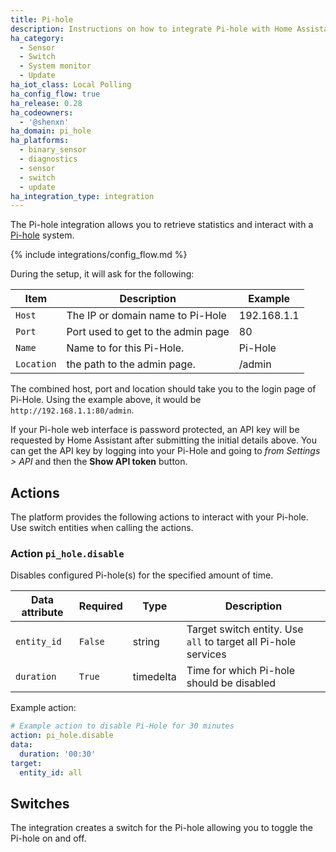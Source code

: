 ```yaml
---
title: Pi-hole
description: Instructions on how to integrate Pi-hole with Home Assistant.
ha_category:
  - Sensor
  - Switch
  - System monitor
  - Update
ha_iot_class: Local Polling
ha_config_flow: true
ha_release: 0.28
ha_codeowners:
  - '@shenxn'
ha_domain: pi_hole
ha_platforms:
  - binary_sensor
  - diagnostics
  - sensor
  - switch
  - update
ha_integration_type: integration
---
```


The Pi-hole integration allows you to retrieve statistics and interact with a
[Pi-hole](https://pi-hole.net/) system.

{% include integrations/config_flow.md %}

During the setup, it will ask for the following:

| Item | Description | Example |
| ---- | ----------- | ------- |
| `Host` | The IP or domain name to Pi-Hole | 192.168.1.1 |
| `Port` | Port used to get to the admin page | 80 |
| `Name` | Name to for this Pi-Hole. | Pi-Hole |
| `Location` | the path to the admin page. | /admin |

The combined host, port and location should take you to the login page of Pi-Hole. Using the example above, it would be `http://192.168.1.1:80/admin`.

If your Pi-hole web interface is password protected, an API key will be requested by Home Assistant after submitting the initial details above. You can get the API key by logging into your Pi-Hole and going to _from Settings > API_ and then the **Show API token** button.

## Actions

The platform provides the following actions to interact with your Pi-hole. Use switch entities when calling the actions.

### Action `pi_hole.disable`

Disables configured Pi-hole(s) for the specified amount of time.

| Data attribute | Required | Type | Description |
| ---------------------- | -------- | -------- | ----------- |
| `entity_id` | `False` | string | Target switch entity. Use `all` to target all Pi-hole services |
| `duration` | `True` | timedelta | Time for which Pi-hole should be disabled |

Example action:

```yaml
# Example action to disable Pi-Hole for 30 minutes
action: pi_hole.disable
data:
  duration: '00:30'
target:
  entity_id: all
```

## Switches

The integration creates a switch for the Pi-hole allowing you to toggle the Pi-hole on and off.
